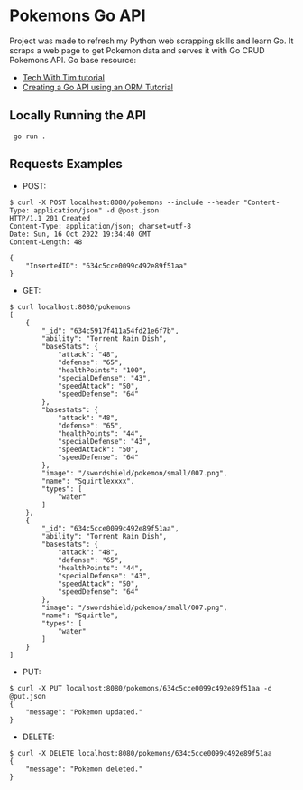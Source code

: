 # Pokemons Go API 

Project was made to refresh my Python web scrapping skills and learn Go. It scraps a web page to get Pokemon data and serves it with Go CRUD Pokemons API. Go base resource:
- [Tech With Tim tutorial](https://www.youtube.com/watch?v=bj77B59nkTQ)
- [Creating a Go API using an ORM Tutorial](https://www.youtube.com/watch?v=VAGodyl84OY)

## Locally Running the API

`` go run .``

## Requests Examples

- POST:
~~~~
$ curl -X POST localhost:8080/pokemons --include --header "Content-Type: application/json" -d @post.json
HTTP/1.1 201 Created
Content-Type: application/json; charset=utf-8
Date: Sun, 16 Oct 2022 19:34:40 GMT
Content-Length: 48

{
    "InsertedID": "634c5cce0099c492e89f51aa"
}
~~~~

- GET:

~~~~
$ curl localhost:8080/pokemons
[
    {
        "_id": "634c5917f411a54fd21e6f7b",
        "ability": "Torrent Rain Dish",
        "baseStats": {
            "attack": "48",
            "defense": "65",
            "healthPoints": "100",
            "specialDefense": "43",
            "speedAttack": "50",
            "speedDefense": "64"
        },
        "basestats": {
            "attack": "48",
            "defense": "65",
            "healthPoints": "44",
            "specialDefense": "43",
            "speedAttack": "50",
            "speedDefense": "64"
        },
        "image": "/swordshield/pokemon/small/007.png",
        "name": "Squirtlexxxx",
        "types": [
            "water"
        ]
    },
    {
        "_id": "634c5cce0099c492e89f51aa",
        "ability": "Torrent Rain Dish",
        "basestats": {
            "attack": "48",
            "defense": "65",
            "healthPoints": "44",
            "specialDefense": "43",
            "speedAttack": "50",
            "speedDefense": "64"
        },
        "image": "/swordshield/pokemon/small/007.png",
        "name": "Squirtle",
        "types": [
            "water"
        ]
    }
]
~~~~

- PUT:

~~~~
$ curl -X PUT localhost:8080/pokemons/634c5cce0099c492e89f51aa -d @put.json
{
    "message": "Pokemon updated."
}
~~~~

- DELETE:

~~~~
$ curl -X DELETE localhost:8080/pokemons/634c5cce0099c492e89f51aa
{
    "message": "Pokemon deleted."
}
~~~~